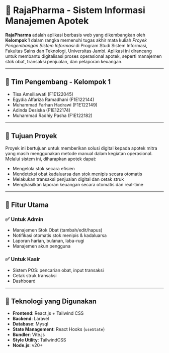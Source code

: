 # 💊 RajaPharma - Sistem Informasi Manajemen Apotek

**RajaPharma** adalah aplikasi berbasis web yang dikembangkan oleh **Kelompok 1** dalam rangka memenuhi tugas akhir mata kuliah _Proyek Pengembangan Sistem Informasi_ di Program Studi Sistem Informasi, Fakultas Sains dan Teknologi, Universitas Jambi. Aplikasi ini dirancang untuk membantu digitalisasi proses operasional apotek, seperti manajemen stok obat, transaksi penjualan, dan pelaporan keuangan.

---

## 👥 Tim Pengembang - Kelompok 1

-   Tisa Ameiliawati (F1E122045)
-   Egydia Alfariza Ramadhani (F1E122144)
-   Muhammad Farhan Hadrawi (F1E122149)
-   Adinda Desiska (F1E122174)
-   Muhammad Radhiy Pasha (F1E122182)

---

## 🎯 Tujuan Proyek

Proyek ini bertujuan untuk memberikan solusi digital kepada apotek mitra yang masih menggunakan metode manual dalam kegiatan operasional. Melalui sistem ini, diharapkan apotek dapat:

-   Mengelola stok secara efisien
-   Mendeteksi obat kadaluarsa dan stok menipis secara otomatis
-   Melakukan transaksi penjualan digital dan cetak struk
-   Menghasilkan laporan keuangan secara otomatis dan real-time

---

## 🚀 Fitur Utama

### ✅ Untuk Admin

-   Manajemen Stok Obat (tambah/edit/hapus)
-   Notifikasi otomatis stok menipis & kadaluarsa
-   Laporan harian, bulanan, laba-rugi
-   Manajemen akun pengguna

### ✅ Untuk Kasir

-   Sistem POS: pencarian obat, input transaksi
-   Cetak struk transaksi
-   Dashboard

---

## 🧱 Teknologi yang Digunakan

-   **Frontend**: React.js + Tailwind CSS
-   **Backend**: Laravel
-   **Database**: Mysql
-   **State Management**: React Hooks (`useState`)
-   **Bundler**: Vite.js
-   **Style Utility**: TailwindCSS
-   **Node.js**: v20+
